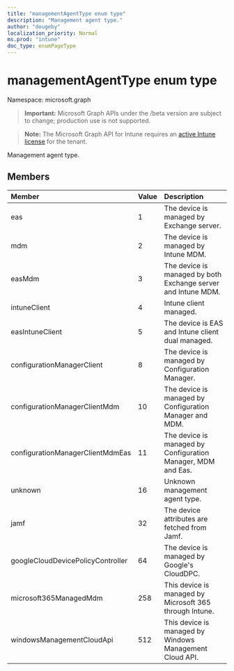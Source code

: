 ```yaml
---
title: "managementAgentType enum type"
description: "Management agent type."
author: "dougeby"
localization_priority: Normal
ms.prod: "intune"
doc_type: enumPageType
---
```


# managementAgentType enum type

Namespace: microsoft.graph

> **Important:** Microsoft Graph APIs under the /beta version are subject to change; production use is not supported.

> **Note:** The Microsoft Graph API for Intune requires an [active Intune license](https://go.microsoft.com/fwlink/?linkid=839381) for the tenant.

Management agent type.

## Members
|Member|Value|Description|
|:---|:---|:---|
|eas|1|The device is managed by Exchange server.|
|mdm|2|The device is managed by Intune MDM.|
|easMdm|3|The device is managed by both Exchange server and Intune MDM.|
|intuneClient|4|Intune client managed.|
|easIntuneClient|5|The device is EAS and Intune client dual managed.|
|configurationManagerClient|8|The device is managed by Configuration Manager.|
|configurationManagerClientMdm|10|The device is managed by Configuration Manager and MDM.|
|configurationManagerClientMdmEas|11|The device is managed by Configuration Manager, MDM and Eas.|
|unknown|16|Unknown management agent type.|
|jamf|32|The device attributes are fetched from Jamf.|
|googleCloudDevicePolicyController|64|The device is managed by Google's CloudDPC.|
|microsoft365ManagedMdm|258|This device is managed by Microsoft 365 through Intune.|
|windowsManagementCloudApi|512|This device is managed by Windows Management Cloud API.|




